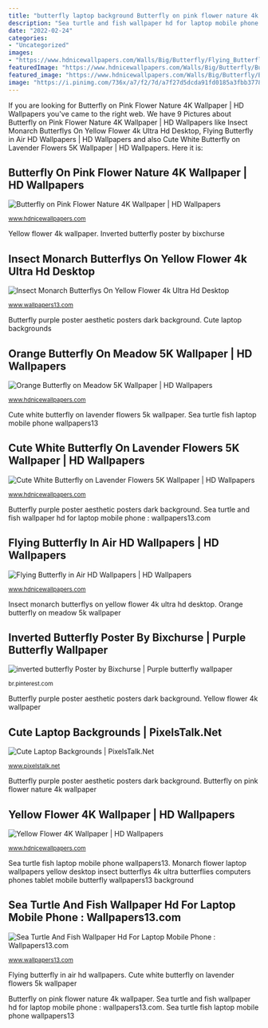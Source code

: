 ```yaml
---
title: "butterfly laptop background Butterfly on pink flower nature 4k wallpaper"
description: "Sea turtle and fish wallpaper hd for laptop mobile phone : wallpapers13.com"
date: "2022-02-24"
categories:
- "Uncategorized"
images:
- "https://www.hdnicewallpapers.com/Walls/Big/Butterfly/Flying_Butterfly_in_Air_HD_Wallpapers.jpg"
featuredImage: "https://www.hdnicewallpapers.com/Walls/Big/Butterfly/Butterfly_on_Pink_Flower_Nature_4K_Wallpaper.jpg"
featured_image: "https://www.hdnicewallpapers.com/Walls/Big/Butterfly/Butterfly_on_Pink_Flower_Nature_4K_Wallpaper.jpg"
image: "https://i.pinimg.com/736x/a7/f2/7d/a7f27d5dcda91fd0185a3fbb3778b540.jpg"
---
```


If you are looking for Butterfly on Pink Flower Nature 4K Wallpaper | HD Wallpapers you've came to the right web. We have 9 Pictures about Butterfly on Pink Flower Nature 4K Wallpaper | HD Wallpapers like Insect Monarch Butterflys On Yellow Flower 4k Ultra Hd Desktop, Flying Butterfly in Air HD Wallpapers | HD Wallpapers and also Cute White Butterfly on Lavender Flowers 5K Wallpaper | HD Wallpapers. Here it is:

## Butterfly On Pink Flower Nature 4K Wallpaper | HD Wallpapers

![Butterfly on Pink Flower Nature 4K Wallpaper | HD Wallpapers](https://www.hdnicewallpapers.com/Walls/Big/Butterfly/Butterfly_on_Pink_Flower_Nature_4K_Wallpaper.jpg "Cute laptop backgrounds")

<small>www.hdnicewallpapers.com</small>

Yellow flower 4k wallpaper. Inverted butterfly poster by bixchurse

## Insect Monarch Butterflys On Yellow Flower 4k Ultra Hd Desktop

![Insect Monarch Butterflys On Yellow Flower 4k Ultra Hd Desktop](http://www.wallpapers13.com/wp-content/uploads/2019/03/Insect-Monarch-Butterflys-On-Yellow-Flower-4K-Ultra-HD-Desktop-Wallpapers-for-Computers-Laptop-Tablet-And-Mobile-Phones-1920x1440.jpg "Sea turtle fish laptop mobile phone wallpapers13")

<small>www.wallpapers13.com</small>

Butterfly purple poster aesthetic posters dark background. Cute laptop backgrounds

## Orange Butterfly On Meadow 5K Wallpaper | HD Wallpapers

![Orange Butterfly on Meadow 5K Wallpaper | HD Wallpapers](https://www.hdnicewallpapers.com/Walls/Big/Butterfly/Orange_Butterfly_on_Meadow_5K_Wallpaper.jpg "Insect monarch butterflys on yellow flower 4k ultra hd desktop")

<small>www.hdnicewallpapers.com</small>

Cute white butterfly on lavender flowers 5k wallpaper. Sea turtle fish laptop mobile phone wallpapers13

## Cute White Butterfly On Lavender Flowers 5K Wallpaper | HD Wallpapers

![Cute White Butterfly on Lavender Flowers 5K Wallpaper | HD Wallpapers](https://www.hdnicewallpapers.com/Walls/Big/Butterfly/Cute_White_Butterfly_on_Lavender_Flowers_5K_Wallpaper.jpg "Insect monarch butterflys on yellow flower 4k ultra hd desktop")

<small>www.hdnicewallpapers.com</small>

Butterfly purple poster aesthetic posters dark background. Sea turtle and fish wallpaper hd for laptop mobile phone : wallpapers13.com

## Flying Butterfly In Air HD Wallpapers | HD Wallpapers

![Flying Butterfly in Air HD Wallpapers | HD Wallpapers](https://www.hdnicewallpapers.com/Walls/Big/Butterfly/Flying_Butterfly_in_Air_HD_Wallpapers.jpg "Inverted butterfly poster by bixchurse")

<small>www.hdnicewallpapers.com</small>

Insect monarch butterflys on yellow flower 4k ultra hd desktop. Orange butterfly on meadow 5k wallpaper

## Inverted Butterfly Poster By Bixchurse | Purple Butterfly Wallpaper

![inverted butterfly Poster by Bixchurse | Purple butterfly wallpaper](https://i.pinimg.com/736x/a7/f2/7d/a7f27d5dcda91fd0185a3fbb3778b540.jpg "Monarch flower laptop wallpapers yellow desktop insect butterflys 4k ultra butterflies computers phones tablet mobile butterfly wallpapers13 background")

<small>br.pinterest.com</small>

Butterfly purple poster aesthetic posters dark background. Yellow flower 4k wallpaper

## Cute Laptop Backgrounds | PixelsTalk.Net

![Cute Laptop Backgrounds | PixelsTalk.Net](https://www.pixelstalk.net/wp-content/uploads/2016/08/From-cute-butterfly-images.jpg "Monarch flower laptop wallpapers yellow desktop insect butterflys 4k ultra butterflies computers phones tablet mobile butterfly wallpapers13 background")

<small>www.pixelstalk.net</small>

Butterfly purple poster aesthetic posters dark background. Butterfly on pink flower nature 4k wallpaper

## Yellow Flower 4K Wallpaper | HD Wallpapers

![Yellow Flower 4K Wallpaper | HD Wallpapers](https://www.hdnicewallpapers.com/Walls/Big/Butterfly/Yellow_Flower_4K_Wallpaper.jpg "Butterfly purple poster aesthetic posters dark background")

<small>www.hdnicewallpapers.com</small>

Sea turtle fish laptop mobile phone wallpapers13. Monarch flower laptop wallpapers yellow desktop insect butterflys 4k ultra butterflies computers phones tablet mobile butterfly wallpapers13 background

## Sea Turtle And Fish Wallpaper Hd For Laptop Mobile Phone : Wallpapers13.com

![Sea Turtle And Fish Wallpaper Hd For Laptop Mobile Phone : Wallpapers13.com](https://www.wallpapers13.com/wp-content/uploads/2016/02/Sea-Turtle-And-Fish-Wallpaper-Hd-for-Laptop-mobile-phone-1680x1050.jpg "Sea turtle and fish wallpaper hd for laptop mobile phone : wallpapers13.com")

<small>www.wallpapers13.com</small>

Flying butterfly in air hd wallpapers. Cute white butterfly on lavender flowers 5k wallpaper

Butterfly on pink flower nature 4k wallpaper. Sea turtle and fish wallpaper hd for laptop mobile phone : wallpapers13.com. Sea turtle fish laptop mobile phone wallpapers13
